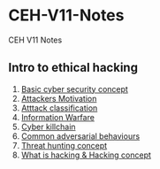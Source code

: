 # CEH-V11-Notes
CEH V11 Notes

## Intro to ethical hacking 

1) [Basic cyber security concept](https://github.com/moulik-source/CEH-V11-Notes/blob/main/Intro%20to%20ethical%20hacking)
2) [Attackers Motivation](https://github.com/moulik-source/CEH-V11-Notes/blob/main/Intro%20to%20ethical%20hacking)
3) [Atttack classification](https://github.com/moulik-source/CEH-V11-Notes/blob/main/Intro%20to%20ethical%20hacking)
4) [Information Warfare](https://github.com/moulik-source/CEH-V11-Notes/blob/main/Intro%20to%20ethical%20hacking)
5) [Cyber killchain](https://github.com/moulik-source/CEH-V11-Notes/blob/main/Intro%20to%20ethical%20hacking)
6) [Common adversarial behaviours](https://github.com/moulik-source/CEH-V11-Notes/blob/main/Intro%20to%20ethical%20hacking)
7) [Threat hunting concept](https://github.com/moulik-source/CEH-V11-Notes/blob/main/Intro%20to%20ethical%20hacking)
8) [What is hacking & Hacking concept](https://github.com/moulik-source/CEH-V11-Notes/blob/main/Intro%20to%20ethical%20hacking)
